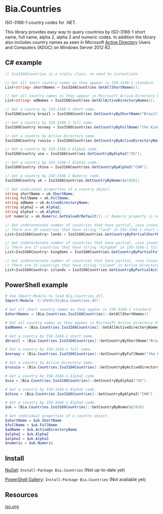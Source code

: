 Bia.Countries
=============

ISO-3166-1 country codes for .NET.

This library provides easy way to query countries by ISO-3166-1 short name, full name, alpha 2, alpha 3 and numeric codes. In addition the library also includes country names as seen in Microsoft [Active Directory] Users and Computers (ADUC) on Windows Server 2012 R2.

C# example
-------------
```C#
// Iso3166Countries is a static class, no need to instantiate.

// Get all short country names as they appear in ISO-3166-1 standard.
List<string> shortNames = Iso3166Countries.GetAllShortNames();

// Get all country names as they appear in Microsoft Active Directory Users and Computers on Windows Server 2012 R2.
List<string> adNames = Iso3166Countries.GetAllActiveDirectoryNames();

// Get a country by ISO-3166-1 short name.
Iso3166Country brazil = Iso3166Countries.GetCountryByShortName("Brazil");

// Get a country by ISO-3166-1 full name.
Iso3166Country norway = Iso3166Countries.GetCountryByFullName("the Kingdom of Norway");

// Get a country by Active Directory name.
Iso3166Country russia = Iso3166Countries.GetCountryByActiveDirectoryName("Russia");

// Get a country by ISO-3166-1 Alpha2 code.
Iso3166Country usa = Iso3166Countries.GetCountryByAlpha2("US");

// Get a country by ISO-3166-1 Alpha3 code.
Iso3166Country china = Iso3166Countries.GetCountryByAlpha3("CHN");

// Get a country by ISO-3166-1 Numeric code.
Iso3166Country uk = Iso3166Countries.GetCountryByNumeric(826);

// Get individual properties of a country object.
string shortName = uk.ShortName;
string fullName = uk.FullName;
string adName = uk.ActiveDirectoryName;
string alpha2 = uk.Alpha2;
string alpha3 = uk.Alpha3;
int numeric = uk.Numeric.GetValueOrDefault(); // Numeric property is nullable int.

// Get indeterminate number of countries that have partial, case insensitive match in ISO-3166-1 short name.
// There are 29 countries that have string "land" in ISO-3166-1 short name.
List<Iso3166Country> lands = Iso3166Countries.GetCountryByPartialShortName("land");

// Get indeterminate number of countries that have partial, case insensitive match in ISO-3166-1 full name.
// There are 17 countries that have string "kingdom" in ISO-3166-1 full name.
List<Iso3166Country> kingdoms = Iso3166Countries.GetCountryByPartialFullName("kingdom");

// Get indeterminate number of countries that have partial, case insensitive match in Active Directory name.
// There are 25 countries that have string "island" in Active Directory name.
List<Iso3166Country> islands = Iso3166Countries.GetCountryByPartialActiveDirectoryName("island");
```

PowerShell example
-------------
```PowerShell
# Use Import-Module to load Bia.Countries.dll.
Import-Module 'C:\Path\To\Bia.Countries.dll'

# Get all short country names as they appear in ISO-3166-1 standard.
$shortNames = [Bia.Countries.Iso3166Countries]::GetAllShortNames()

# Get all country names as they appear in Microsoft Active Directory Users and Computers on Windows Server 2012 R2.
$adNames = [Bia.Countries.Iso3166Countries]::GetAllActiveDirectoryNames()

# Get a country by ISO-3166-1 short name.
$brazil = [Bia.Countries.Iso3166Countries]::GetCountryByShortName("Brazil")

# Get a country by ISO-3166-1 full name.
$norway = [Bia.Countries.Iso3166Countries]::GetCountryByFullName("the Kingdom of Norway")

# Get a country by Active Directory name.
$russia = [Bia.Countries.Iso3166Countries]::GetCountryByActiveDirectoryName("Russia")

# Get a country by ISO-3166-1 Alpha2 code.
$usa = [Bia.Countries.Iso3166Countries]::GetCountryByAlpha2("US")

# Get a country by ISO-3166-1 Alpha3 code.
$china = [Bia.Countries.Iso3166Countries]::GetCountryByAlpha3("CHN")

# Get a country by ISO-3166-1 Alpha3 code.
$uk = [Bia.Countries.Iso3166Countries]::GetCountryByNumeric(826)

# Get individual properties of a country object.
$shortName = $uk.ShortName
$fullName = $uk.FullName
$adName = $uk.ActiveDirectoryName
$alpha2 = $uk.Alpha2
$alpha3 = $uk.Alpha3
$numeric = $uk.Numeric
```

Install
-------------
[NuGet]: `Install-Package Bia.Countries` (Not up-to-date yet)

[PowerShell Gallery]: `Install-Package Bia.Countries` (Not available yet)

Resources
-------------
[iso.org](https://www.iso.org/obp/ui/#search/code/)

[ISO-3166-1]:https://en.wikipedia.org/wiki/ISO_3166-1
[Active Directory]:https://en.wikipedia.org/wiki/Active_Directory
[NuGet]:https://www.nuget.org/packages/Bia.Countries/
[PowerShell Gallery]:https://www.powershellgallery.com/
